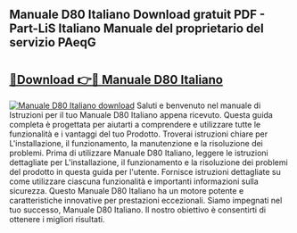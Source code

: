 ## Manuale D80 Italiano Download gratuit PDF - Part-LiS Italiano Manuale del proprietario del servizio PAeqG

# <h2><a href="http://dfbeci.blite.top/?on=Manuale+D80+Italiano">🔗Download 👉🔴 Manuale D80 Italiano</a></h2>

[![Manuale D80 Italiano download](https://i.imgur.com/lujVjoI.png)](http://dfbeci.blite.top/?on=Manuale+D80+Italiano)
Saluti e benvenuto nel manuale di Istruzioni per il tuo Manuale D80 Italiano appena ricevuto. Questa guida completa è progettata per aiutarti a comprendere e utilizzare tutte le funzionalità e i vantaggi del tuo Prodotto. Troverai istruzioni chiare per L'installazione, il funzionamento, la manutenzione e la risoluzione dei problemi. Prima di utilizzare Manuale D80 Italiano, leggere le istruzioni dettagliate per L'installazione, il funzionamento e la risoluzione dei problemi del prodotto in questa guida per l'utente. Fornisce istruzioni dettagliate su come utilizzare ciascuna funzionalità e importanti informazioni sulla sicurezza. Questo Manuale D80 Italiano ha un motore potente e caratteristiche innovative per prestazioni eccezionali. Siamo impegnati nel tuo successo, Manuale D80 Italiano. Il nostro obiettivo è consentirti di ottenere i migliori risultati.
